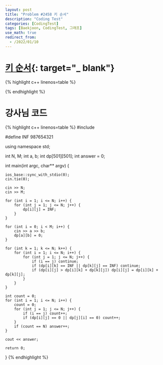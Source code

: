 ```yaml
---
layout: post
title: "Problem #2458 키 순서"
description: "Coding Test"
categories: [CodingTest]
tags: [Baekjoon, CodingTest, 그래프]
use_math: true
redirect_from:
  - /2022/01/10
---
```


# [키 순서](https://www.acmicpc.net/problem/2458){: target="_ blank"}

{% highlight c++ linenos=table %} 

{% endhighlight %}


# 강사님 코드

{% highlight c++ linenos=table %} 
#include <iostream>

#define INF 987654321

using namespace std;

int N, M;
int a, b;
int dp[501][501];
int answer = 0;

int main(int argc, char** argv) {

    ios_base::sync_with_stdio(0);
    cin.tie(0);

    cin >> N;
    cin >> M;

    for (int i = 1; i <= N; i++) {
        for (int j = 1; j <= N; j++) {
            dp[i][j] = INF;
        }
    }

    for (int i = 0; i < M; i++) {
        cin >> a >> b;
        dp[a][b] = 0;
    }

    for (int k = 1; k <= N; k++) {
        for (int i = 1; i <= N; i++) {
            for (int j = 1; j <= N; j++) {
                if (i == j) continue;
                if (dp[i][k] == INF || dp[k][j] == INF) continue;
                if (dp[i][j] > dp[i][k] + dp[k][j]) dp[i][j] = dp[i][k] + dp[k][j];
            }
        }
    }

    int count = 0;
    for (int i = 1; i <= N; i++) {
        count = 0;
        for (int j = 1; j <= N; j++) {
            if (i == j) count++;
            if (dp[i][j] == 0 || dp[j][i] == 0) count++;
        }
        if (count == N) answer++;
    }

    cout << answer;

    return 0;
}
{% endhighlight %}
